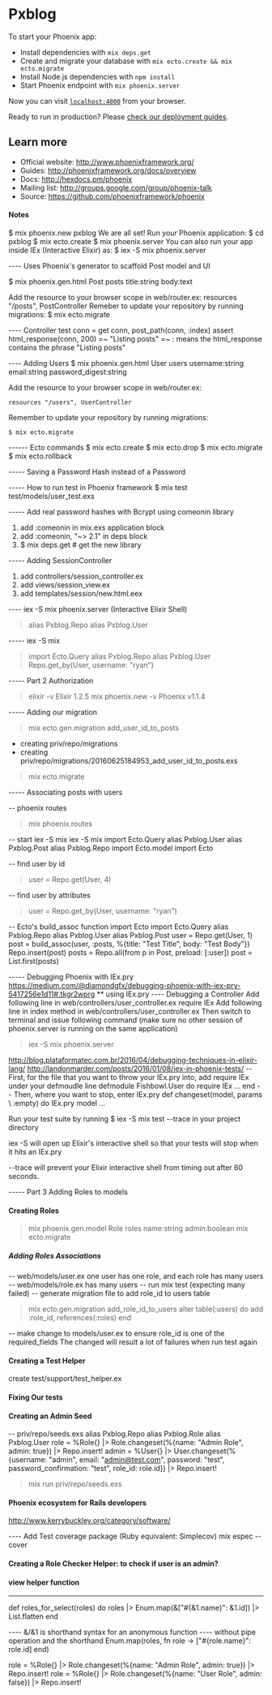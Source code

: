 # Pxblog

To start your Phoenix app:

  * Install dependencies with `mix deps.get`
  * Create and migrate your database with `mix ecto.create && mix ecto.migrate`
  * Install Node.js dependencies with `npm install`
  * Start Phoenix endpoint with `mix phoenix.server`

Now you can visit [`localhost:4000`](http://localhost:4000) from your browser.

Ready to run in production? Please [check our deployment guides](http://www.phoenixframework.org/docs/deployment).

## Learn more

  * Official website: http://www.phoenixframework.org/
  * Guides: http://phoenixframework.org/docs/overview
  * Docs: http://hexdocs.pm/phoenix
  * Mailing list: http://groups.google.com/group/phoenix-talk
  * Source: https://github.com/phoenixframework/phoenix

#### Notes
  $ mix phoenix.new pxblog
  We are all set! Run your Phoenix application:
      $ cd pxblog
      $ mix ecto.create
      $ mix phoenix.server
  You can also run your app inside IEx (Interactive Elixir) as:
      $ iex -S mix phoenix.server

---- Uses Phoenix's generator to scaffold Post model and UI

$ mix phoenix.gen.html Post posts title:string body:text

Add the resource to your browser scope in web/router.ex:
    resources "/posts", PostController
Remeber to update your repository by running migrations:
    $ mix ecto.migrate

---- Controller test
conn = get conn, post_path(conn, :index)
assert html_response(conn, 200) =~ "Listing posts"
=~ : means the html_response contains the phrase "Listing posts"

---- Adding Users
$ mix phoenix.gen.html User users username:string email:string password_digest:string

Add the resource to your browser scope in web/router.ex:

    resources "/users", UserController

Remember to update your repository by running migrations:

    $ mix ecto.migrate

------ Ecto commands
  $ mix ecto.create
  $ mix ecto.drop
  $ mix ecto.migrate
  $ mix ecto.rollback

----- Saving a Password Hash instead of a Password

----- How to run test in Phoenix framework
$ mix test test/models/user_test.exs

----- Add real password hashes with Bcrypt using comeonin library
1. add :comeonin in mix.exs application block
2. add :comeonin, "~> 2.1" in deps block
3. $ mix deps.get  # get the new library

----- Adding SessionController
1. add controllers/session_controller.ex
2. add views/session_view.ex
3. add templates/session/new.html.eex

---- iex -S mix phoenix.server (Interactive Elixir Shell)
> alias Pxblog.Repo
> alias Pxblog.User

----- iex -S mix
> import Ecto.Query
> alias Pxblog.Repo
> alias Pxblog.User
> Repo.get_by(User, username: "ryan")

----- Part 2 Authorization
> elixir -v
Elixir 1.2.5
> mix phoenix.new -v
Phoenix v1.1.4

----- Adding our migration
> mix ecto.gen.migration add_user_id_to_posts
* creating priv/repo/migrations
* creating priv/repo/migrations/20160625184953_add_user_id_to_posts.exs
> mix ecto.migrate

----- Associating posts with users

-- phoenix routes
> mix phoenix.routes

-- start iex -S mix
iex -S mix
import Ecto.Query
alias Pxblog.User
alias Pxblog.Post
alias Pxblog.Repo
import Ecto.model
import Ecto

-- find user by id
>user = Repo.get(User, 4)

-- find user by attributes
>user = Repo.get_by(User, username: "ryan")

-- Ecto's build_assoc function
import Ecto
import Ecto.Query
alias Pxblog.Repo
alias Pxblog.User
alias Pxblog.Post
user = Repo.get(User, 1)
post = build_assoc(user, :posts, %{title: "Test Title", body: "Test Body"})
Repo.insert(post)
posts = Repo.all(from p in Post, preload: [:user])
post = List.first(posts)


----- Debugging Phoenix with IEx.pry
https://medium.com/@diamondgfx/debugging-phoenix-with-iex-pry-5417256e1d11#.tkgr2wprg
** using IEx.pry
---- Debugging a Controller
Add following line in web/controllers/user_controller.ex
require IEx
Add following line in index method in web/controllers/user_controller.ex
Then switch to terminal and issue following command (make sure no other session of phoenix.server is running on the same application)
>iex -S mix phoenix.server

http://blog.plataformatec.com.br/2016/04/debugging-techniques-in-elixir-lang/
http://landonmarder.com/posts/2016/01/08/iex-in-phoenix-tests/
-- First, for the file that you want to throw your IEx.pry into, add require IEx under your defmoudle line
defmodule Fishbowl.User do
  require IEx
  ...
end
-- Then, where you want to stop, enter IEx.pry
def changeset(model, params \\ :empty) do
  IEx.pry
  model
  ...

Run your test suite by running $ iex -S mix test --trace in your project directory

iex -S will open up Elixir's interactive shell so that your tests will stop when it hits an IEx.pry

--trace will prevent your Elixir interactive shell from timing out after 60 seconds.

----- Part 3 Adding Roles to models

#### Creating Roles
> mix phoenix.gen.model Role roles name:string admin:boolean
> mix ecto.migrate

##### Adding Roles Associations
-- web/models/user.ex one user has one role, and each role has many users
-- web/models/role.ex has many users
-- run mix test (expecting many failed)
-- generate migration file to add role_id to users table
> mix ecto.gen.migration add_role_id_to_users
alter table(:users) do
  add :role_id, references(:roles)
end

-- make change to models/user.ex to ensure role_id is one of the required_fields
The changed will result a lot of failures when run test again
#### Creating a Test Helper
create test/support/test_helper.ex

#### Fixing Our tests

#### Creating an Admin Seed
-- priv/repo/seeds.exs
alias Pxblog.Repo
alias Pxblog.Role
alias Pxblog.User
role = %Role{}
  |> Role.changeset(%{name: "Admin Role", admin: true})
  |> Repo.insert!
admin = %User{}
  |> User.changeset(%{username: "admin", email: "admin@test.com", password: "test", password_confirmation: "test", role_id: role.id})
  |> Repo.insert!

> mix run priv/repo/seeds.exs

#### Phoenix ecosystem for Rails developers
http://www.kerrybuckley.org/category/software/

---- Add Test coverage package (Ruby equivalent: Simplecov)
mix espec --cover

#### Creating a Role Checker Helper: to check if user is an admin?

#### view helper function
----
def roles_for_select(roles) do
  roles
  |> Enum.map(&["#{&1.name}": &1.id])
  |> List.flatten
end

---- &/&1 is shorthand syntax for an anonymous function
---- without pipe operation and the shorthand
Enum.map(roles, fn role -> ["#{role.name}": role.id] end)

role = %Role{}
  |> Role.changeset(%{name: "Admin Role", admin: true})
  |> Repo.insert!
role = %Role{}
  |> Role.changeset(%{name: "User Role", admin: false})
  |> Repo.insert!
